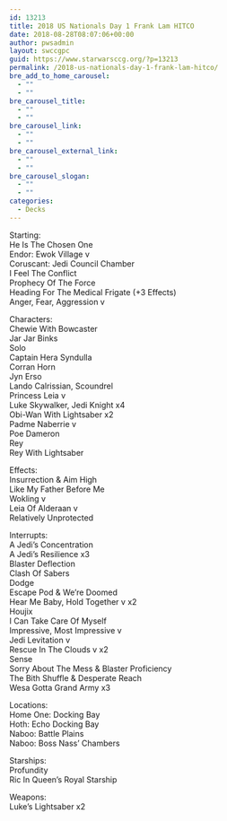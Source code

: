 ```yaml
---
id: 13213
title: 2018 US Nationals Day 1 Frank Lam HITCO
date: 2018-08-28T08:07:06+00:00
author: pwsadmin
layout: swccgpc
guid: https://www.starwarsccg.org/?p=13213
permalink: /2018-us-nationals-day-1-frank-lam-hitco/
bre_add_to_home_carousel:
  - ""
  - ""
bre_carousel_title:
  - ""
  - ""
bre_carousel_link:
  - ""
  - ""
bre_carousel_external_link:
  - ""
  - ""
bre_carousel_slogan:
  - ""
  - ""
categories:
  - Decks
---
```

Starting:  
He Is The Chosen One  
Endor: Ewok Village v  
Coruscant: Jedi Council Chamber  
I Feel The Conflict  
Prophecy Of The Force  
Heading For The Medical Frigate (+3 Effects)  
Anger, Fear, Aggression v

Characters:  
Chewie With Bowcaster  
Jar Jar Binks  
Solo  
Captain Hera Syndulla  
Corran Horn  
Jyn Erso  
Lando Calrissian, Scoundrel  
Princess Leia v  
Luke Skywalker, Jedi Knight x4  
Obi-Wan With Lightsaber x2  
Padme Naberrie v  
Poe Dameron  
Rey  
Rey With Lightsaber

Effects:  
Insurrection & Aim High  
Like My Father Before Me  
Wokling v  
Leia Of Alderaan v  
Relatively Unprotected

Interrupts:  
A Jedi’s Concentration  
A Jedi’s Resilience x3  
Blaster Deflection  
Clash Of Sabers  
Dodge  
Escape Pod & We’re Doomed  
Hear Me Baby, Hold Together v x2  
Houjix  
I Can Take Care Of Myself  
Impressive, Most Impressive v  
Jedi Levitation v  
Rescue In The Clouds v x2  
Sense  
Sorry About The Mess & Blaster Proficiency  
The Bith Shuffle & Desperate Reach  
Wesa Gotta Grand Army x3

Locations:  
Home One: Docking Bay  
Hoth: Echo Docking Bay  
Naboo: Battle Plains  
Naboo: Boss Nass’ Chambers

Starships:  
Profundity  
Ric In Queen’s Royal Starship

Weapons:  
Luke’s Lightsaber x2